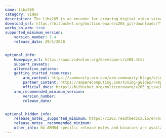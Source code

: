 ```yaml
---
name: libx265
category: Video
description: The libx265 is an encoder for creating digital video streams in the High Efficiency Video Coding (HEVC/H. 265) video compression format.
download_url: https://bitbucket.org/multicoreware/x265_git/downloads/?tab=tags
works_on_arm: true
supported_minimum_version:
    version_number: 3.4
    release_date: 29/5/2020


optional_info:
    homepage_url: https://www.videolan.org/developers/x265.html
    support_caveats:
    alternative_options:
    getting_started_resources:
        arm_content: https://community.arm.com/arm-community-blogs/b/infrastructure-solutions-blog/posts/reduce-h-265-high-res-encoding-costs-by-over-80-with-aws-graviton2-1207706725
        partner_content: https://amperecomputing.com/tuning-guides/FFmpeg-Tuning-Guide
        official_docs: https://bitbucket.org/multicoreware/x265_git/wiki/Home
    arm_recommended_minimum_version:
        version_number: 
        release_date:


optional_hidden_info:
    release_notes__supported_minimum: https://x265.readthedocs.io/en/master/releasenotes.html#version-3-4
    release_notes__recommended_minimum:
    other_info: No ARM64 specific release notes and binaries are available. Building it from source. 
---
```


